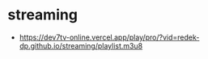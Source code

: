 # streaming

* https://dev7tv-online.vercel.app/play/pro/?vid=redek-dp.github.io/streaming/playlist.m3u8
